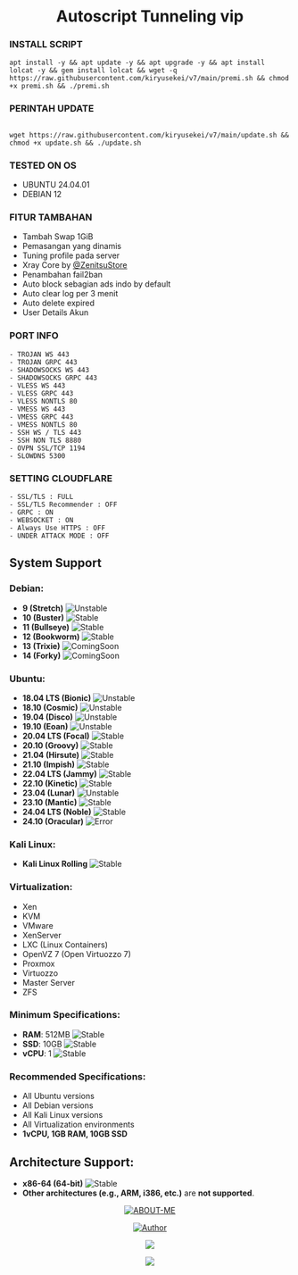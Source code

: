<h1 align="center">
<h1 align="center">Autoscript Tunneling vip

### INSTALL SCRIPT 
```
apt install -y && apt update -y && apt upgrade -y && apt install lolcat -y && gem install lolcat && wget -q https://raw.githubusercontent.com/kiryusekei/v7/main/premi.sh && chmod +x premi.sh && ./premi.sh

```

### PERINTAH UPDATE
```

wget https://raw.githubusercontent.com/kiryusekei/v7/main/update.sh && chmod +x update.sh && ./update.sh

```

### TESTED ON OS 
- UBUNTU 24.04.01
- DEBIAN 12

### FITUR TAMBAHAN
- Tambah Swap 1GiB
- Pemasangan yang dinamis
- Tuning profile pada server
- Xray Core by [@ZenitsuStore](https://github.com/myridwan)
- Penambahan fail2ban
- Auto block sebagian ads indo by default
- Auto clear log per 3 menit
- Auto delete expired
- User Details Akun

### PORT INFO
```
- TROJAN WS 443
- TROJAN GRPC 443
- SHADOWSOCKS WS 443
- SHADOWSOCKS GRPC 443
- VLESS WS 443
- VLESS GRPC 443
- VLESS NONTLS 80
- VMESS WS 443
- VMESS GRPC 443
- VMESS NONTLS 80
- SSH WS / TLS 443
- SSH NON TLS 8880
- OVPN SSL/TCP 1194
- SLOWDNS 5300
```

### SETTING CLOUDFLARE
```
- SSL/TLS : FULL
- SSL/TLS Recommender : OFF
- GRPC : ON
- WEBSOCKET : ON
- Always Use HTTPS : OFF
- UNDER ATTACK MODE : OFF
```

## System Support

### Debian:
- **9 (Stretch)** ![Unstable](https://img.shields.io/badge/status-Unstable-orange)
- **10 (Buster)** ![Stable](https://img.shields.io/badge/status-Stable-brightgreen)
- **11 (Bullseye)** ![Stable](https://img.shields.io/badge/status-Stable-brightgreen)
- **12 (Bookworm)** ![Stable](https://img.shields.io/badge/status-Stable-brightgreen)
- **13 (Trixie)** ![ComingSoon](https://img.shields.io/badge/status-Coming%20Soon-blue)
- **14 (Forky)** ![ComingSoon](https://img.shields.io/badge/status-Coming%20Soon-blue)

### Ubuntu:
- **18.04 LTS (Bionic)** ![Unstable](https://img.shields.io/badge/status-Unstable-orange)
- **18.10 (Cosmic)** ![Unstable](https://img.shields.io/badge/status-Unstable-orange)
- **19.04 (Disco)** ![Unstable](https://img.shields.io/badge/status-Unstable-orange)
- **19.10 (Eoan)** ![Unstable](https://img.shields.io/badge/status-Unstable-orange)
- **20.04 LTS (Focal)** ![Stable](https://img.shields.io/badge/status-Stable-brightgreen)
- **20.10 (Groovy)** ![Stable](https://img.shields.io/badge/status-Stable-brightgreen)
- **21.04 (Hirsute)** ![Stable](https://img.shields.io/badge/status-Stable-brightgreen)
- **21.10 (Impish)** ![Stable](https://img.shields.io/badge/status-Stable-brightgreen)
- **22.04 LTS (Jammy)** ![Stable](https://img.shields.io/badge/status-Stable-brightgreen)
- **22.10 (Kinetic)** ![Stable](https://img.shields.io/badge/status-Stable-brightgreen)
- **23.04 (Lunar)** ![Unstable](https://img.shields.io/badge/status-Unstable-orange)
- **23.10 (Mantic)** ![Stable](https://img.shields.io/badge/status-Stable-brightgreen)
- **24.04 LTS (Noble)** ![Stable](https://img.shields.io/badge/status-Stable-brightgreen)
- **24.10 (Oracular)** ![Error](https://img.shields.io/badge/status-Error-red)

### Kali Linux:
- **Kali Linux Rolling** ![Stable](https://img.shields.io/badge/status-Stable-brightgreen)

### Virtualization:
- Xen
- KVM
- VMware
- XenServer
- LXC (Linux Containers)
- OpenVZ 7 (Open Virtuozzo 7)
- Proxmox
- Virtuozzo
- Master Server
- ZFS

### Minimum Specifications:
- **RAM**: 512MB ![Stable](https://img.shields.io/badge/status-Stable-brightgreen)
- **SSD**: 10GB ![Stable](https://img.shields.io/badge/status-Stable-brightgreen)
- **vCPU**: 1 ![Stable](https://img.shields.io/badge/status-Stable-brightgreen)

### Recommended Specifications:
- All Ubuntu versions
- All Debian versions
- All Kali Linux versions
- All Virtualization environments
- **1vCPU, 1GB RAM, 10GB SSD**

## Architecture Support:
- **x86-64 (64-bit)** ![Stable](https://img.shields.io/badge/status-Stable-brightgreen)
- **Other architectures (e.g., ARM, i386, etc.)** are **not supported**.

<p align="center">
<a href="#"><img title="ABOUT-ME" src="https://img.shields.io/badge/ABOUT ME-green?colorA=%23ff0000&colorB=%23017e40&style=for-the-badge"></a>
</p>
<p align="center">
<a href="https://github.com/Mrz051"><img title="Author" src="https://img.shields.io/badge/AUTHOR-PEYX-orange.svg?style=for-the-badge&logo=github"></a>
</p>
<p align="center">
<a href="https://t.me/peyyx" target=”_blank”><img src="https://img.shields.io/static/v1?style=for-the-badge&logo=Telegram&label=Telegram&message=Click%20Here&color=blue"></a>
</p>
<p align="center">
<a href="https://wa.me/6287744622208" target=”_blank”><img src="https://img.shields.io/static/v1?style=for-the-badge&logo=Whatsapp&label=Whatsapp&message=Click%20Here&color=green"></a>
</p>
